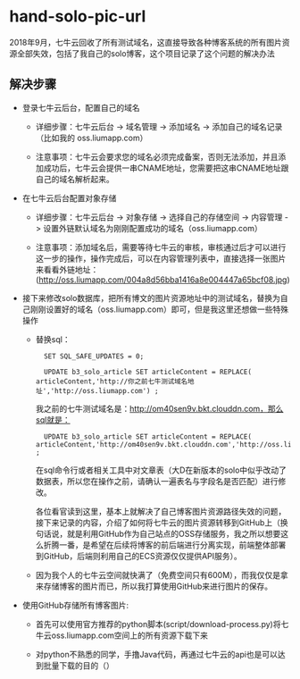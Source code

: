 # hand-solo-pic-url
2018年9月，七牛云回收了所有测试域名，这直接导致各种博客系统的所有图片资源全部失效，包括了我自己的solo博客，这个项目记录了这个问题的解决办法

## 解决步骤

* 登录七牛云后台，配置自己的域名

    * 详细步骤：七牛云后台 -> 域名管理 -> 添加域名 -> 添加自己的域名记录（比如我的 oss.liumapp.com）
    
    * 注意事项：七牛云会要求您的域名必须完成备案，否则无法添加，并且添加成功后，七牛云会提供一串CNAME地址，您需要把这串CNAME地址跟自己的域名解析起来。
    
* 在七牛云后台配置对象存储

    * 详细步骤：七牛云后台 -> 对象存储 -> 选择自己的存储空间 -> 内容管理 -> 设置外链默认域名为刚刚配置成功的域名（oss.liumapp.com）
    
    * 注意事项：添加域名后，需要等待七牛云的审核，审核通过后才可以进行这一步的操作，操作完成后，可以在内容管理列表中，直接选择一张图片来看看外链地址：(http://oss.liumapp.com/004a8d56bba1416a8e004447a65bcf08.jpg)     
    
* 接下来修改solo数据库，把所有博文的图片资源地址中的测试域名，替换为自己刚刚设置好的域名（oss.liumapp.com）即可，但是我这里还想做一些特殊操作

    * 替换sql：
    
            SET SQL_SAFE_UPDATES = 0;
    
            UPDATE b3_solo_article SET articleContent = REPLACE( articleContent,'http://你之前七牛测试域名地址','http://oss.liumapp.com') ;
            
        我之前的七牛测试域名是：http://om40sen9v.bkt.clouddn.com，那么sql就是：
        
            UPDATE b3_solo_article SET articleContent = REPLACE( articleContent,'http://om40sen9v.bkt.clouddn.com','http://oss.liumapp.com') ;
            
        在sql命令行或者相关工具中对文章表（大D在新版本的solo中似乎改动了数据表，所以您在操作之前，请确认一遍表名与字段名是否匹配）进行修改。
        
        各位看官读到这里，基本上就解决了自己博客图片资源路径失效的问题，接下来记录的内容，介绍了如何将七牛云的图片资源转移到GitHub上（换句话说，就是利用GitHub作为自己站点的OSS存储服务，我之所以想要这么折腾一番，是希望在后续将博客的前后端进行分离实现，前端整体部署到GitHub，后端则利用自己的ECS资源仅仅提供API服务）。            

    * 因为我个人的七牛云空间就快满了（免费空间只有600M），而我仅仅是拿来存储博客的图片而已，所以我打算使用GitHub来进行图片的保存。

* 使用GitHub存储所有博客图片:

    * 首先可以使用官方推荐的python脚本(script/download-process.py)将七牛云oss.liumapp.com空间上的所有资源下载下来
    
    * 对python不熟悉的同学，手撸Java代码，再通过七牛云的api也是可以达到批量下载的目的（）
    
            